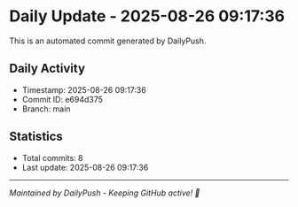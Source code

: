 # Daily Update - 2025-08-26 09:17:36

This is an automated commit generated by DailyPush.

## Daily Activity
- Timestamp: 2025-08-26 09:17:36
- Commit ID: e694d375
- Branch: main

## Statistics
- Total commits: 8
- Last update: 2025-08-26 09:17:36

---
*Maintained by DailyPush - Keeping GitHub active! 🚀*
